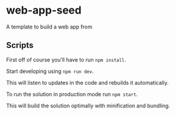 # web-app-seed

A template to build a web app from

## Scripts

First off of course you'll have to run `npm install`.

Start developing using `npm run dev`.

This will listen to updates in the code and rebuilds it automatically.

To run the solution in production mode run `npm start`.

This will build the solution optimally with minification and bundling.